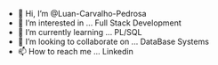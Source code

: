 - 👋 Hi, I’m @Luan-Carvalho-Pedrosa
- 👀 I’m interested in ...  Full Stack Development
- 🌱 I’m currently learning ... PL/SQL
- 💞️ I’m looking to collaborate on ...  DataBase Systems
- 📫 How to reach me ... Linkedin

<!---
Luan-Carvalho-Pedrosa/Luan-Carvalho-Pedrosa is a ✨ special ✨ repository because its `README.md` (this file) appears on your GitHub profile.
You can click the Preview link to take a look at your changes.
--->
